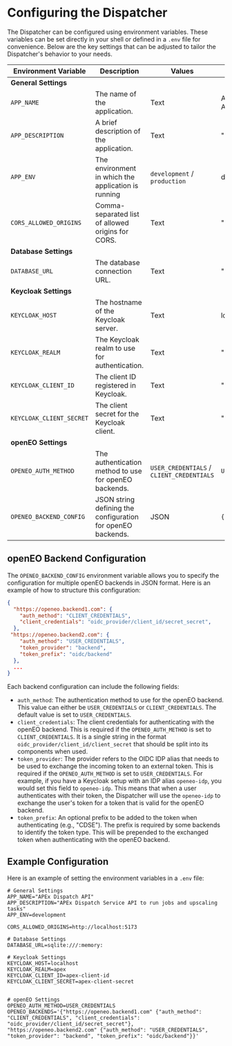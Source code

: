 # Configuring the Dispatcher
The Dispatcher can be configured using environment variables. These variables can be set directly in your shell or defined in a `.env` file for convenience.
Below are the key settings that can be adjusted to tailor the Dispatcher's behavior to your needs. 

| Environment Variable     | Description                                                 | Values                                    | Default Value      |
| ------------------------ | ----------------------------------------------------------- | ----------------------------------------- | ------------------ |
| **General Settings**     |                                                             |                                           |                    |
| `APP_NAME`               | The name of the application.                                | Text                                      | APEx Dispatch API  |
| `APP_DESCRIPTION`        | A brief description of the application.                     | Text                                      | ""                 |
| `APP_ENV`                | The environment in which the application is running         | `development` /  `production`                    | development        |
| `CORS_ALLOWED_ORIGINS`   | Comma-separated list of allowed origins for CORS.           | Text                                      | ""                 |
| **Database Settings**|||
| `DATABASE_URL`           | The database connection URL.                                | Text                                      | "" |
| **Keycloak Settings**    |                                                             |                                           |                    |
| `KEYCLOAK_HOST`          | The hostname of the Keycloak server.                        | Text                                      | localhost          |
| `KEYCLOAK_REALM`         | The Keycloak realm to use for authentication.               | Text                                      | ""                 |
| `KEYCLOAK_CLIENT_ID`     | The client ID registered in Keycloak.                       | Text                                      | ""                 |
| `KEYCLOAK_CLIENT_SECRET` | The client secret for the Keycloak client.                  | Text                                      | ""                 |
| **openEO Settings**      |                                                             |                                           |                    |
| `OPENEO_AUTH_METHOD`     | The authentication method to use for openEO backends.       | `USER_CREDENTIALS` / `CLIENT_CREDENTIALS` | `USER_CREDENTIALS` |
| `OPENEO_BACKEND_CONFIG`  | JSON string defining the configuration for openEO backends. | JSON                                      | `{}`               |


## openEO Backend Configuration
The `OPENEO_BACKEND_CONFIG` environment variable allows you to specify the configuration for multiple openEO backends in JSON format.
Here is an example of how to structure this configuration:  

```json
{
  "https://openeo.backend1.com": {
    "auth_method": "CLIENT_CREDENTIALS",
    "client_credentials": "oidc_provider/client_id/secret_secret",
  },
 "https://openeo.backend2.com": {
    "auth_method": "USER_CREDENTIALS",
    "token_provider": "backend",
    "token_prefix": "oidc/backend"
  }, 
  ...
}
```
Each backend configuration can include the following fields:

- `auth_method`: The authentication method to use for the openEO backend. This value can either be `USER_CREDENTIALS` or `CLIENT_CREDENTIALS`. The default value is set to `USER_CREDENTIALS`.
- `client_credentials`: The client credentials for authenticating with the openEO backend. This is required if the `OPENEO_AUTH_METHOD` is set to `CLIENT_CREDENTIALS`. It is a single string in the format `oidc_provider/client_id/client_secret` that should be split into its components when used.
- `token_provider`: The provider refers to the OIDC IDP alias that needs to be used to exchange the incoming token to an external token. This is required if the `OPENEO_AUTH_METHOD` is set to `USER_CREDENTIALS`. For example, if you have a Keycloak setup with an IDP alias `openeo-idp`, you would set this field to `openeo-idp`. This means that when a user authenticates with their token, the Dispatcher will use the `openeo-idp` to exchange the user's token for a token that is valid for the openEO backend.
- `token_prefix`: An optional prefix to be added to the token when authenticating (e.g., "CDSE"). The prefix is required by some backends to identify the token type. This will be prepended to the exchanged token when authenticating with the openEO backend.

## Example Configuration
Here is an example of setting the environment variables in a `.env` file:

```env
# General Settings
APP_NAME="APEx Dispatch API"
APP_DESCRIPTION="APEx Dispatch Service API to run jobs and upscaling tasks"
APP_ENV=development

CORS_ALLOWED_ORIGINS=http://localhost:5173

# Database Settings
DATABASE_URL=sqlite:///:memory:

# Keycloak Settings
KEYCLOAK_HOST=localhost
KEYCLOAK_REALM=apex
KEYCLOAK_CLIENT_ID=apex-client-id
KEYCLOAK_CLIENT_SECRET=apex-client-secret


# openEO Settings
OPENEO_AUTH_METHOD=USER_CREDENTIALS
OPENEO_BACKENDS='{"https://openeo.backend1.com" {"auth_method": "CLIENT_CREDENTIALS", "client_credentials": "oidc_provider/client_id/secret_secret"}, "https://openeo.backend2.com" {"auth_method": "USER_CREDENTIALS",  "token_provider": "backend", "token_prefix": "oidc/backend"}}'
```